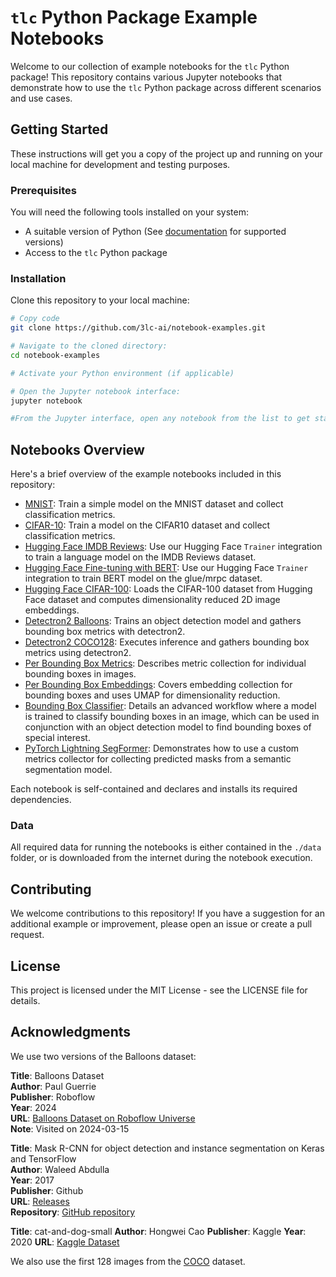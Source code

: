 # `tlc` Python Package Example Notebooks

Welcome to our collection of example notebooks for the `tlc` Python package! This repository contains various Jupyter
notebooks that demonstrate how to use the `tlc` Python package across different scenarios and use cases.

## Getting Started

These instructions will get you a copy of the project up and running on your local machine for development and testing
purposes.

### Prerequisites

You will need the following tools installed on your system:

+ A suitable version of Python (See [documentation](https://docs.3lc.ai/3lc/latest/quickstart/quickstart.html#requirements) for supported versions)
+ Access to the `tlc` Python package

### Installation

Clone this repository to your local machine:

```bash
# Copy code
git clone https://github.com/3lc-ai/notebook-examples.git

# Navigate to the cloned directory:
cd notebook-examples

# Activate your Python environment (if applicable)

# Open the Jupyter notebook interface:
jupyter notebook

#From the Jupyter interface, open any notebook from the list to get started.
```

## Notebooks Overview

Here's a brief overview of the example notebooks included in this repository:

+ [MNIST](./pytorch-mnist.ipynb): Train a simple model on the MNIST dataset and collect classification metrics.
+ [CIFAR-10](./pytorch-cifar10.ipynb): Train a model on the CIFAR10 dataset and collect classification metrics.
+ [Hugging Face IMDB Reviews](./huggingface-imdb.ipynb): Use our Hugging Face `Trainer` integration to train a language
  model on the IMDB Reviews dataset.
+ [Hugging Face Fine-tuning with BERT](./huggingface-finetuning.ipynb): Use our Hugging Face `Trainer` integration to train BERT model on the glue/mrpc dataset.
+ [Hugging Face CIFAR-100](./huggingface-cifar100.ipynb): Loads the CIFAR-100 dataset from Hugging Face dataset
  and computes dimensionality reduced 2D image embeddings.
+ [Detectron2 Balloons](./detectron2-balloons.ipynb): Trains an object detection model and gathers bounding box metrics
  with detectron2.
+ [Detectron2 COCO128](./detectron2-coco128.ipynb): Executes inference and gathers bounding box metrics using
  detectron2.
+ [Per Bounding Box Metrics](./calculate-luminosity.ipynb): Describes metric collection for individual bounding boxes in
  images.
+ [Per Bounding Box Embeddings](./add-bb-embeddings.ipynb): Covers embedding collection for bounding boxes and uses UMAP
  for dimensionality reduction.
+ [Bounding Box Classifier](./train-bb-classifier.ipynb): Details an advanced workflow where a model is trained to
  classify bounding boxes in an image, which can be used in conjunction with an object detection model to find bounding
  boxes of special interest.
+ [PyTorch Lightning SegFormer](./pytorch-lightning-segformer.ipynb): Demonstrates how to use a custom metrics collector
  for collecting predicted masks from a semantic segmentation model.

Each notebook is self-contained and declares and installs its required dependencies.

### Data

All required data for running the notebooks is either contained in the `./data` folder, or is downloaded from the internet during the notebook execution.

## Contributing

We welcome contributions to this repository! If you have a suggestion for an additional example or improvement, please open an issue or create a pull request.

## License

This project is licensed under the MIT License - see the LICENSE file for details.

## Acknowledgments

We use two versions of the Balloons dataset:

**Title**: Balloons Dataset  
**Author**: Paul Guerrie  
**Publisher**: Roboflow  
**Year**: 2024  
**URL**: [Balloons Dataset on Roboflow Universe](https://universe.roboflow.com/paul-guerrie-tang1/balloons-geknh)  
**Note**: Visited on 2024-03-15

**Title**: Mask R-CNN for object detection and instance segmentation on Keras and TensorFlow  
**Author**: Waleed Abdulla  
**Year**: 2017  
**Publisher**: Github  
**URL**: [Releases](https://github.com/matterport/Mask_RCNN/releases)  
**Repository**: [GitHub repository](https://github.com/matterport/Mask_RCNN)

**Title**: cat-and-dog-small
**Author**: Hongwei Cao
**Publisher**: Kaggle
**Year**: 2020
**URL**: [Kaggle Dataset](https://www.kaggle.com/datasets/hongweicao/catanddogsmall)

We also use the first 128 images from the [COCO](https://cocodataset.org/#home) dataset.
